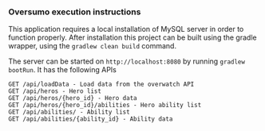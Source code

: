 ### Oversumo execution instructions

This application requires a local installation of MySQL server in order to function properly.
After installation this project can be built using the gradle wrapper, using the `gradlew clean build` command.

The server can be started on `http://localhost:8080` by running `gradlew bootRun`. It has the following APIs

```
GET /api/loadData - Load data from the overwatch API
GET /api/heros - Hero list
GET /api/heros/{hero_id} - Hero data
GET /api/heros/{hero_id}/abilities - Hero ability list
GET /api/abilities/ - Ability list
GET /api/abilities/{ability_id} - Ability data
```